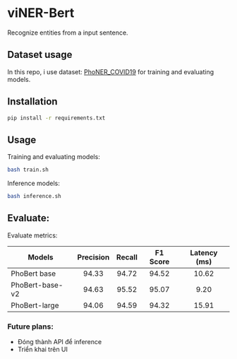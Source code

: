 # viNER-Bert
Recognize entities from a input sentence.

## Dataset usage
In this repo, i use dataset: [PhoNER_COVID19](https://github.com/VinAIResearch/PhoNER_COVID19) for training and evaluating models.

## Installation
```sh
pip install -r requirements.txt
```

## Usage
Training and evaluating models:
```sh
bash train.sh
```

Inference models:
```sh
bash inference.sh
```

## Evaluate:
Evaluate metrics:

| Models                | Precision   | Recall      | F1 Score    | Latency (ms) |
|---------------------- |:-----------:|:-----------:|:-----------:|:------------:|
| PhoBert base          | 94.33       | 94.72       | 94.52       | 10.62        |
| PhoBert-base-v2       | 94.63       | 95.52       | 95.07       | 9.20         |
| PhoBert-large         | 94.06       | 94.59       | 94.32       | 15.91        |


### Future plans:
- Đóng thành API để inference
- Triển khai trên UI
